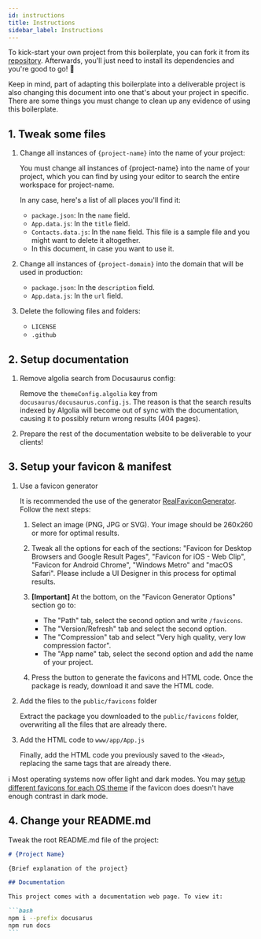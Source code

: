 ```yaml
---
id: instructions
title: Instructions
sidebar_label: Instructions
---
```


To kick-start your own project from this boilerplate, you can fork it from its [repository](https://github.com/moxystudio/next-with-moxy).
Afterwards, you'll just need to install its dependencies and you're good to go! 🚀

Keep in mind, part of adapting this boilerplate into a deliverable project is also changing this document into one that's about your project in specific. There are some things you must change to clean up any evidence of using this boilerplate.

## 1. Tweak some files

1. Change all instances of `{project-name}` into the name of your project:

    You must change all instances of {project-name} into the name of your project, which you can find by using your editor to search the entire workspace for project-name.

    In any case, here's a list of all places you'll find it:
    - `package.json`: In the `name` field.
    - `App.data.js`: In the `title` field.
    - `Contacts.data.js`: In the `name` field. This file is a sample file and you might want to delete it altogether.
    - In this document, in case you want to use it.

2. Change all instances of `{project-domain}` into the domain that will be used in production:

    - `package.json`: In the `description` field.
    - `App.data.js`: In the `url` field.

3. Delete the following files and folders:

    - `LICENSE`
    - `.github`

## 2. Setup documentation

1. Remove algolia search from Docusaurus config:

    Remove the `themeConfig.algolia` key from `docusaurus/docusaurus.config.js`. The reason is that the search results indexed by Algolia will become out of sync with the documentation, causing it to possibly return wrong results (404 pages).

2. Prepare the rest of the documentation website to be deliverable to your clients!

## 3. Setup your favicon & manifest

1. Use a favicon generator

    It is recommended the use of the generator [RealFaviconGenerator](https://realfavicongenerator.net/). Follow the next steps:

    1. Select an image (PNG, JPG or SVG). Your image should be 260x260 or more for optimal results.

    2. Tweak all the options for each of the sections: "Favicon for Desktop Browsers and Google Result Pages", "Favicon for iOS - Web Clip", "Favicon for Android Chrome", "Windows Metro" and "macOS Safari". Please include a UI Designer in this process for optimal results.

    3. **[Important]** At the bottom, on the "Favicon Generator Options" section go to:
        - The "Path" tab, select the second option and write `/favicons`.
        - The "Version/Refresh" tab and select the second option.
        - The "Compression" tab and select "Very high quality, very low compression factor".
        - The "App name" tab, select the second option and add the name of your project.

    4. Press the button to generate the favicons and HTML code. Once the package is ready, download it and save the HTML code.

2. Add the files to the `public/favicons` folder

    Extract the package you downloaded to the `public/favicons` folder, overwriting all the files that are already there.

3. Add the HTML code to `www/app/App.js`

    Finally, add the HTML code you previously saved to the `<Head>`, replacing the same tags that are already there.

ℹ️ Most operating systems now offer light and dark modes. You may [setup different favicons for each OS theme](/docs/recipes/favicon-os-theme) if the favicon does doesn't have enough contrast in dark mode.

## 4. Change your README.md

Tweak the root README.md file of the project:

````md
# {Project Name}

{Brief explanation of the project}

## Documentation

This project comes with a documentation web page. To view it:

```bash
npm i --prefix docusarus
npm run docs
```

````
